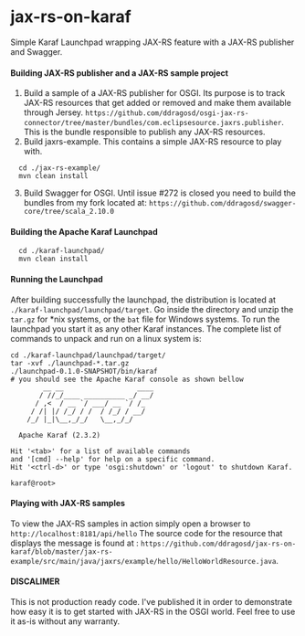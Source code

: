 jax-rs-on-karaf
===============

Simple Karaf Launchpad wrapping JAX-RS feature with a JAX-RS publisher and Swagger.

#### Building JAX-RS publisher and a JAX-RS sample project

1. Build a sample of a JAX-RS publisher for OSGI. Its purpose is to track JAX-RS resources that get added or removed and make them available through Jersey.
`https://github.com/ddragosd/osgi-jax-rs-connector/tree/master/bundles/com.eclipsesource.jaxrs.publisher`. 
This is the bundle responsible to publish any JAX-RS resources.
2. Build jaxrs-example. This contains a simple JAX-RS resource to play with.
```
  cd ./jax-rs-example/
  mvn clean install 
```
3. Build Swagger for OSGI. Until issue #272 is closed you need to build the bundles from my fork located at: `https://github.com/ddragosd/swagger-core/tree/scala_2.10.0`
#### Building the Apache Karaf Launchpad

```
  cd ./karaf-launchpad/
  mvn clean install
```

#### Running the Launchpad
After building successfully the launchpad, the distribution is located at `./karaf-launchpad/launchpad/target`.
Go inside the directory and unzip the `tar.gz` for *nix systems, or the `bat` file for Windows systems.
To run the launchpad you start it as any other Karaf instances. The complete list of commands to unpack and run on a linux system is:
```
cd ./karaf-launchpad/launchpad/target/
tar -xvf ./launchpad-*.tar.gz
./launchpad-0.1.0-SNAPSHOT/bin/karaf
# you should see the Apache Karaf console as shown bellow
        __ __                  ____      
       / //_/____ __________ _/ __/      
      / ,<  / __ `/ ___/ __ `/ /_        
     / /| |/ /_/ / /  / /_/ / __/        
    /_/ |_|\__,_/_/   \__,_/_/         

  Apache Karaf (2.3.2)

Hit '<tab>' for a list of available commands
and '[cmd] --help' for help on a specific command.
Hit '<ctrl-d>' or type 'osgi:shutdown' or 'logout' to shutdown Karaf.

karaf@root>
```

#### Playing with JAX-RS samples
To view the JAX-RS samples in action simply open a browser to `http://localhost:8181/api/hello` 
The source code for the resource that displays the message is found at : `https://github.com/ddragosd/jax-rs-on-karaf/blob/master/jax-rs-example/src/main/java/jaxrs/example/hello/HelloWorldResource.java`.


#### DISCALIMER 
This is not production ready code. I've published it in order to demonstrate how easy it is to get started with JAX-RS in the OSGI world. 
Feel free to use it as-is without any warranty.
